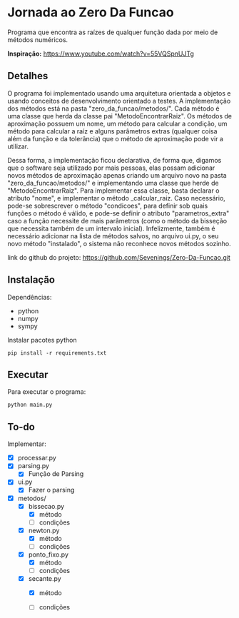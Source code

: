 # Jornada ao Zero Da Funcao
Programa que encontra as raízes de qualquer função dada por meio de métodos numéricos.

**Inspiração:** https://www.youtube.com/watch?v=55VQSpnUJTg

## Detalhes

O programa foi implementado usando uma arquitetura orientada a objetos e usando conceitos de desenvolvimento orientado a testes. 
A implementação dos métodos está na pasta "zero_da_funcao/metodos/". Cada método é uma classe que herda da classe pai "MetodoEncontrarRaiz".
Os métodos de aproximação possuem um nome, um método para calcular a condição, um método para calcular a raíz e alguns parâmetros extras 
(qualquer coisa além da função e da tolerância) que o método de aproximação pode vir a utilizar. 

Dessa forma, a implementação ficou declarativa, de forma que, digamos que o software seja utilizado por mais pessoas, elas possam adicionar
novos métodos de aproximação apenas criando um arquivo novo na pasta "zero_da_funcao/metodos/" e implementando uma classe que herde de 
"MetodoEncontrarRaiz". Para implementar essa classe, basta declarar o atributo "nome", e implementar o método _calcular_raiz. Caso necessário,
pode-se sobrescrever o método "condicoes", para definir sob quais funções o método é válido, e pode-se definir o atributo "parametros_extra" 
caso a função necessite de mais parâmetros (como o método da bisseção que necessita também de um intervalo inicial). Infelizmente, também é 
necessário adicionar na lista de métodos salvos, no arquivo ui.py, o seu novo método "instalado", o sistema não reconhece novos métodos sozinho.

link do github do projeto: https://github.com/Sevenings/Zero-Da-Funcao.git


## Instalação 

Dependências:
 - python
 - numpy
 - sympy

 Instalar pacotes python
 ```
 pip install -r requirements.txt
 ```

## Executar

 Para executar o programa:
 ```
 python main.py
 ```

## To-do

Implementar:

- [x] processar.py
- [x] parsing.py
  - [x] Função de Parsing
- [x] ui.py
  - [x] Fazer o parsing
- [x] metodos/
  - [x] bissecao.py
    - [x] método
    - [ ] condições
  - [x] newton.py
    - [x] método
    - [ ] condições
  - [x] ponto_fixo.py
    - [x] método
    - [ ] condições
  - [x] secante.py
    - [x] método
    - [ ] condições



